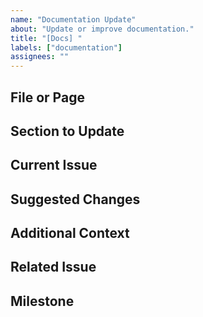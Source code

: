 ```yaml
---
name: "Documentation Update"
about: "Update or improve documentation."
title: "[Docs] "
labels: ["documentation"]
assignees: ""
---
```


## File or Page

<!-- Path or URL to the file that needs updating. -->

## Section to Update

<!-- Specify which part of the documentation needs updating. -->

## Current Issue

<!-- Describe what's outdated, missing, or unclear. -->

## Suggested Changes

<!-- Outline the new content or revisions needed. -->

## Additional Context

<!-- Link to the relevant documentation or discussions. -->

## Related Issue

<!-- If this update is linked to an existing issue, paste the issue number or URL here. -->

## Milestone

<!-- Assign a milestone if applicable. -->
